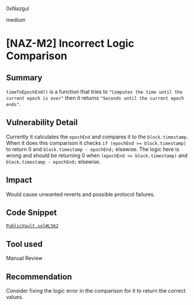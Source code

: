 0xNazgul

medium

# [NAZ-M2] Incorrect Logic Comparison

## Summary
`timeToEpochEnd()` is a function that tries to `"Computes the time until the current epoch is over"` then it returns `"Seconds until the current epoch ends"`.

## Vulnerability Detail
Currently it calculates the `epochEnd` and compares it to the `block.timestamp`. When it does this comparison it checks `if (epochEnd >= block.timestamp)` to return 0 and `block.timestamp - epochEnd;` elsewise. The logic here is wrong and should be returning 0 when `(epochEnd <= block.timestamp)` and `block.timestamp - epochEnd;` elsewise.

## Impact
Would cause unwanted reverts and possible protocol failures.

## Code Snippet
[`PublicVault.sol#L562`](https://github.com/sherlock-audit/2022-10-astaria/blob/main/src/PublicVault.sol#L562)

## Tool used
Manual Review

## Recommendation
Consider fixing the logic error in the comparison for it to return the correct values.